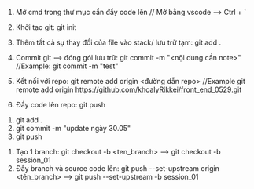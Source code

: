 <!-- Tạo tài khoản git -->

<!-- 1. Tài khoản git giúp lưu trữ source code -->
<!-- Cài đặt git scm -->

1. Mở cmd trong thư mục cần đẩy code lên // Mở bằng vscode --> Ctrl + `

<!-- Khởi tạo git và đóng gói source code ở local -->

2. Khởi tạo git: git init

3. Thêm tất cả sự thay đổi của file vào stack/ lưu trữ tạm: git add .

4. Commit git --> đóng gói lưu trữ: git commit -m "<nội dung cần note>" //Example: git commit -m "test"

<!-- Connect local với repo -->

5. Kết nối với repo: git remote add origin <đường dẫn repo> //Example git remote add origin https://github.com/khoalyRikkei/front_end_0529.git

<!-- Đẩy commit lên repo -->

6. Đẩy code lên repo: git push

<!-- Sau khi tạo được git và connect với repo thì các bước để đẩy source code -->

1. git add .
2. git commit -m "update ngày 30.05"
3. git push

<!-- Làm việc với branch -->

<!-- Khởi tạo một branch mới -->

1. Tạo 1 branch: git checkout -b <ten_branch> --> git checkout -b session_01
2. Đẩy branch và source code lên: git push --set-upstream origin <tên_branch> --> git push --set-upstream -b session_01
